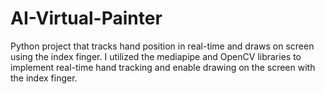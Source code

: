# AI-Virtual-Painter
Python project that tracks hand position in real-time and draws on screen using the index finger.
I utilized the mediapipe and OpenCV libraries to implement real-time hand tracking and enable drawing on the screen with the index finger.
